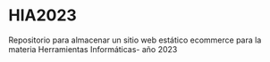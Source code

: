 # HIA2023
Repositorio para almacenar un sitio web estático ecommerce para la materia Herramientas Informáticas- año 2023
